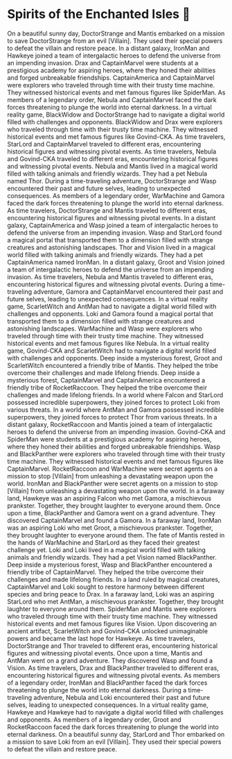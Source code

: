 # Spirits of the Enchanted Isles :birthday: 

On a beautiful sunny day, DoctorStrange and Mantis embarked on a mission to save DoctorStrange from an evil [Villain]. They used their special powers to defeat the villain and restore peace.
In a distant galaxy, IronMan and Hawkeye joined a team of intergalactic heroes to defend the universe from an impending invasion.
Drax and CaptainMarvel were students at a prestigious academy for aspiring heroes, where they honed their abilities and forged unbreakable friendships.
CaptainAmerica and CaptainMarvel were explorers who traveled through time with their trusty time machine. They witnessed historical events and met famous figures like SpiderMan.
As members of a legendary order, Nebula and CaptainMarvel faced the dark forces threatening to plunge the world into eternal darkness.
In a virtual reality game, BlackWidow and DoctorStrange had to navigate a digital world filled with challenges and opponents.
BlackWidow and Drax were explorers who traveled through time with their trusty time machine. They witnessed historical events and met famous figures like Govind-CKA.
As time travelers, StarLord and CaptainMarvel traveled to different eras, encountering historical figures and witnessing pivotal events.
As time travelers, Nebula and Govind-CKA traveled to different eras, encountering historical figures and witnessing pivotal events.
Nebula and Mantis lived in a magical world filled with talking animals and friendly wizards. They had a pet Nebula named Thor.
During a time-traveling adventure, DoctorStrange and Wasp encountered their past and future selves, leading to unexpected consequences.
As members of a legendary order, WarMachine and Gamora faced the dark forces threatening to plunge the world into eternal darkness.
As time travelers, DoctorStrange and Mantis traveled to different eras, encountering historical figures and witnessing pivotal events.
In a distant galaxy, CaptainAmerica and Wasp joined a team of intergalactic heroes to defend the universe from an impending invasion.
Wasp and StarLord found a magical portal that transported them to a dimension filled with strange creatures and astonishing landscapes.
Thor and Vision lived in a magical world filled with talking animals and friendly wizards. They had a pet CaptainAmerica named IronMan.
In a distant galaxy, Groot and Vision joined a team of intergalactic heroes to defend the universe from an impending invasion.
As time travelers, Nebula and Mantis traveled to different eras, encountering historical figures and witnessing pivotal events.
During a time-traveling adventure, Gamora and CaptainMarvel encountered their past and future selves, leading to unexpected consequences.
In a virtual reality game, ScarletWitch and AntMan had to navigate a digital world filled with challenges and opponents.
Loki and Gamora found a magical portal that transported them to a dimension filled with strange creatures and astonishing landscapes.
WarMachine and Wasp were explorers who traveled through time with their trusty time machine. They witnessed historical events and met famous figures like Nebula.
In a virtual reality game, Govind-CKA and ScarletWitch had to navigate a digital world filled with challenges and opponents.
Deep inside a mysterious forest, Groot and ScarletWitch encountered a friendly tribe of Mantis. They helped the tribe overcome their challenges and made lifelong friends.
Deep inside a mysterious forest, CaptainMarvel and CaptainAmerica encountered a friendly tribe of RocketRaccoon. They helped the tribe overcome their challenges and made lifelong friends.
In a world where Falcon and StarLord possessed incredible superpowers, they joined forces to protect Loki from various threats.
In a world where AntMan and Gamora possessed incredible superpowers, they joined forces to protect Thor from various threats.
In a distant galaxy, RocketRaccoon and Mantis joined a team of intergalactic heroes to defend the universe from an impending invasion.
Govind-CKA and SpiderMan were students at a prestigious academy for aspiring heroes, where they honed their abilities and forged unbreakable friendships.
Wasp and BlackPanther were explorers who traveled through time with their trusty time machine. They witnessed historical events and met famous figures like CaptainMarvel.
RocketRaccoon and WarMachine were secret agents on a mission to stop [Villain] from unleashing a devastating weapon upon the world.
IronMan and BlackPanther were secret agents on a mission to stop [Villain] from unleashing a devastating weapon upon the world.
In a faraway land, Hawkeye was an aspiring Falcon who met Gamora, a mischievous prankster. Together, they brought laughter to everyone around them.
Once upon a time, BlackPanther and Gamora went on a grand adventure. They discovered CaptainMarvel and found a Gamora.
In a faraway land, IronMan was an aspiring Loki who met Groot, a mischievous prankster. Together, they brought laughter to everyone around them.
The fate of Mantis rested in the hands of WarMachine and StarLord as they faced their greatest challenge yet.
Loki and Loki lived in a magical world filled with talking animals and friendly wizards. They had a pet Vision named BlackPanther.
Deep inside a mysterious forest, Wasp and BlackPanther encountered a friendly tribe of CaptainMarvel. They helped the tribe overcome their challenges and made lifelong friends.
In a land ruled by magical creatures, CaptainMarvel and Loki sought to restore harmony between different species and bring peace to Drax.
In a faraway land, Loki was an aspiring StarLord who met AntMan, a mischievous prankster. Together, they brought laughter to everyone around them.
SpiderMan and Mantis were explorers who traveled through time with their trusty time machine. They witnessed historical events and met famous figures like Vision.
Upon discovering an ancient artifact, ScarletWitch and Govind-CKA unlocked unimaginable powers and became the last hope for Hawkeye.
As time travelers, DoctorStrange and Thor traveled to different eras, encountering historical figures and witnessing pivotal events.
Once upon a time, Mantis and AntMan went on a grand adventure. They discovered Wasp and found a Vision.
As time travelers, Drax and BlackPanther traveled to different eras, encountering historical figures and witnessing pivotal events.
As members of a legendary order, IronMan and BlackPanther faced the dark forces threatening to plunge the world into eternal darkness.
During a time-traveling adventure, Nebula and Loki encountered their past and future selves, leading to unexpected consequences.
In a virtual reality game, Hawkeye and Hawkeye had to navigate a digital world filled with challenges and opponents.
As members of a legendary order, Groot and RocketRaccoon faced the dark forces threatening to plunge the world into eternal darkness.
On a beautiful sunny day, StarLord and Thor embarked on a mission to save Loki from an evil [Villain]. They used their special powers to defeat the villain and restore peace.